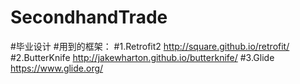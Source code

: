 # SecondhandTrade
#毕业设计
#用到的框架：
#1.Retrofit2 http://square.github.io/retrofit/
#2.ButterKnife http://jakewharton.github.io/butterknife/
#3.Glide https://www.glide.org/
